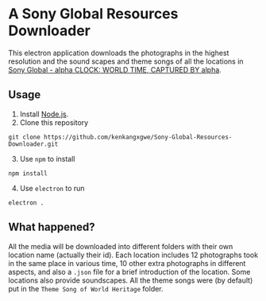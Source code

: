 # A Sony Global Resources Downloader
This electron application downloads the photographs in the highest resolution and the sound scapes and theme songs of all the locations in [Sony Global - alpha CLOCK: WORLD TIME, CAPTURED BY alpha](http://www.sony.net/united/clock/).

## Usage
1. Install [Node.js](https://nodejs.org).
2. Clone this repository
```
git clone https://github.com/kenkangxgwe/Sony-Global-Resources-Downloader.git
```
3. Use `npm` to install
```
npm install
```
4. Use `electron` to run
```
electron .
```

## What happened?
All the media will be downloaded into different folders with their own location name (actually their id).
Each location includes 12 photographs took in the same place in various time, 10 other extra photographs in different aspects, and also a `.json` file for a brief introduction of the location.
Some locations also provide soundscapes.
All the theme songs were (by default) put in the `Theme Song of World Heritage` folder.
